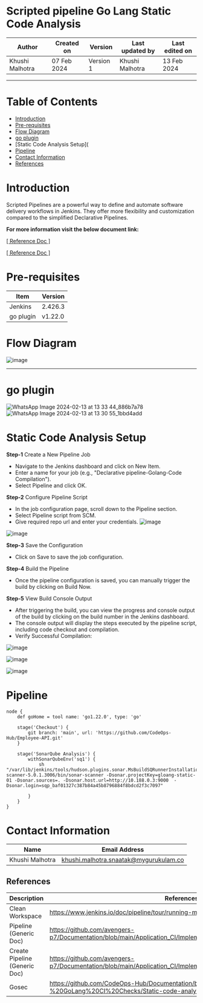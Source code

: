 # Scripted pipeline Go Lang Static Code Analysis

|   Author        |  Created on   |  Version   | Last updated by  | Last edited on |
| --------------- | --------------| -----------|----------------- | -------------- |
| Khushi Malhotra |  07 Feb 2024  |  Version 1 | Khushi Malhotra  | 13 Feb 2024    |
***
# Table of Contents
- [Introduction](https://github.com/CodeOps-Hub/Documentation/blob/main/Application_CI/Implementation/GolangCI/StaticCodeAnalysis/ScriptedPipeline/README.md#introduction)
- [Pre-requisites](https://github.com/CodeOps-Hub/Documentation/blob/main/Application_CI/Implementation/GolangCI/StaticCodeAnalysis/ScriptedPipeline/README.md#pre-requisites)
- [Flow Diagram](https://github.com/CodeOps-Hub/Documentation/blob/main/Application_CI/Implementation/GolangCI/StaticCodeAnalysis/ScriptedPipeline/README.md#flow-diagram)
- [go plugin](https://github.com/CodeOps-Hub/Documentation/blob/main/Application_CI/Implementation/GolangCI/StaticCodeAnalysis/ScriptedPipeline/README.md#go-plugin)
- [Static Code Analysis Setup](
- [Pipeline](https://github.com/CodeOps-Hub/Documentation/blob/main/Application_CI/Implementation/GolangCI/StaticCodeAnalysis/ScriptedPipeline/README.md#pipeline)
- [Contact Information](https://github.com/CodeOps-Hub/Documentation/blob/main/Application_CI/Implementation/GolangCI/StaticCodeAnalysis/ScriptedPipeline/README.md#contact-information)
- [References](https://github.com/CodeOps-Hub/Documentation/blob/main/Application_CI/Implementation/GolangCI/StaticCodeAnalysis/ScriptedPipeline/README.md#references)

# Introduction
Scripted Pipelines are a powerful way to define and automate software delivery workflows in Jenkins. They offer more flexibility and customization compared to the simplified Declarative Pipelines. 

**For more information visit the below document link:**

[\[ Reference Doc \]](https://github.com/avengers-p7/Documentation/blob/main/Application_CI/Design/08-%20Jenkins/static%20code%20Analysis.md)

[\[ Reference Doc \]](https://github.com/avengers-p7/Documentation/blob/main/Application_CI/Implementation/GenericDoc/jenkinsPipeline.md )

# Pre-requisites
| Item         | Version   |
|--------------|-----------|
| Jenkins      | 2.426.3 |
| go plugin    | v1.22.0 |

# Flow Diagram
![image](https://github.com/CodeOps-Hub/Documentation/assets/156056460/0448c461-e7f0-4c85-9c19-68a2706959d1)

***

# go plugin
![WhatsApp Image 2024-02-13 at 13 33 44_886b7a78](https://github.com/avengers-p7/Documentation/assets/156056460/55c954ee-4937-496d-bff9-6ca2df8cca38)
![WhatsApp Image 2024-02-13 at 13 30 55_1bbd4add](https://github.com/avengers-p7/Documentation/assets/156056460/bb5dce1a-3952-4ebd-a40b-8a41a45375dd)


# Static Code Analysis Setup
**Step-1** Create a New Pipeline Job

- Navigate to the Jenkins dashboard and click on New Item.
- Enter a name for your job (e.g., "Declarative pipeline-Golang-Code Compilation").
- Select Pipeline and click OK.

**Step-2** Configure Pipeline Script

- In the job configuration page, scroll down to the Pipeline section.
- Select Pipeline script from SCM.
- Give required repo url and enter your credentials.
![image](https://github.com/CodeOps-Hub/Documentation/assets/156056460/e07007c2-da74-434b-b53f-0b2f4002bbbf)

![image](https://github.com/CodeOps-Hub/Documentation/assets/156056460/3c3596fb-bf41-4144-a31f-0de617379e8d)

**Step-3** Save the Configuration

- Click on Save to save the job configuration.

**Step-4** Build the Pipeline

- Once the pipeline configuration is saved, you can manually trigger the build by clicking on Build Now.

**Step-5** View Build Console Output

- After triggering the build, you can view the progress and console output of the build by clicking on the build number in the Jenkins dashboard.
- The console output will display the steps executed by the pipeline script, including code checkout and compilation.
- Verify Successful Compilation:

![image](https://github.com/CodeOps-Hub/Documentation/assets/156056460/399f3e93-9aab-4dd5-bec5-d53117aa9fb8)

![image](https://github.com/CodeOps-Hub/Documentation/assets/156056460/d8d0d5f4-f85c-4a6b-9e93-2149a6410efa)

![image](https://github.com/CodeOps-Hub/Documentation/assets/156056460/40b763bb-c31a-4414-b1c4-a18768edfd96)

# Pipeline
```shell
node {
    def goHome = tool name: 'go1.22.0', type: 'go'
    
    stage('Checkout') {
        git branch: 'main', url: 'https://github.com/CodeOps-Hub/Employee-API.git'
    }
    
    stage('SonarQube Analysis') {
        withSonarQubeEnv('sq1') {
            sh "/var/lib/jenkins/tools/hudson.plugins.sonar.MsBuildSQRunnerInstallation/SonarScanner/sonar-scanner-5.0.1.3006/bin/sonar-scanner -Dsonar.projectKey=gloang-static-01 -Dsonar.sources=. -Dsonar.host.url=http://10.188.0.3:9000  -Dsonar.login=sqp_baf01327c387b84a45b8796884f8bdcd2f3c7097"
                    
        }
    }
}
```

# Contact Information
| Name            | Email Address                        |
|-----------------|--------------------------------------|
| Khushi Malhotra | khushi.malhotra.snaatak@mygurukulam.co |

## References

| Description                                   | References  
| --------------------------------------------  | -------------------------------------------------|
| Clean Workspace | https://www.jenkins.io/doc/pipeline/tour/running-multiple-steps/#finishing-up |
| Pipeline (Generic Doc) | https://github.com/avengers-p7/Documentation/blob/main/Application_CI/Implementation/GenericDoc/jenkinsPipeline.md |
| Create Pipeline (Generic Doc)| https://github.com/avengers-p7/Documentation/blob/main/Application_CI/Implementation/GenericDoc/pipelinePOC.md |
| Gosec | https://github.com/CodeOps-Hub/Documentation/blob/main/Application_CI/Design/05-%20GoLang%20CI%20Checks/Static-code-analysis-poc.md |

